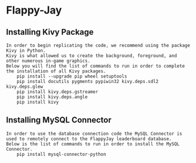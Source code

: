 # Flappy-Jay

## Installing Kivy Package
    In order to begin replicating the code, we recommend using the package Kivy in Python. 
    Kivy is what allowed us to create the background, foreground, and other numerous in-game graphics. 
    Below you will find the list of commands to run in order to complete the installation of all Kivy packages.
        pip install --upgrade pip wheel setuptools
        pip install docutils pygments pypiwin32 kivy.deps.sdl2 kivy.deps.glew
        pip install kivy.deps.gstreamer
        pip install kivy.deps.angle
        pip install kivy

## Installing MySQL Connector
    In order to use the database connection code the MySQL Connector is used to remotely connect to the FlappyJay leaderboard database.
    Below is the list of commands to run in order to install the MySQL Connector.
        pip install mysql-connector-python
